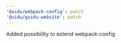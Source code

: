 ```yaml
---
'@uidu/webpack-config': patch
'@uidu/guidu-website': patch
---
```


Added possibility to extend webpack-config
